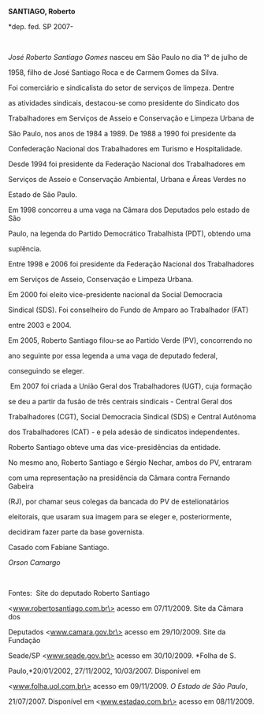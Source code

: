 **SANTIAGO, Roberto**



\*dep. fed. SP 2007-



 



*José Roberto Santiago Gomes* nasceu em São Paulo no dia 1° de julho de

1958, filho de José Santiago Roca e de Carmem Gomes da Silva.



Foi comerciário e sindicalista do setor de serviços de limpeza. Dentre

as atividades sindicais, destacou-se como presidente do Sindicato dos

Trabalhadores em Serviços de Asseio e Conservação e Limpeza Urbana de

São Paulo, nos anos de 1984 a 1989. De 1988 a 1990 foi presidente da

Confederação Nacional dos Trabalhadores em Turismo e Hospitalidade.

Desde 1994 foi presidente da Federação Nacional dos Trabalhadores em

Serviços de Asseio e Conservação Ambiental, Urbana e Áreas Verdes no

Estado de São Paulo.



Em 1998 concorreu a uma vaga na Câmara dos Deputados pelo estado de São

Paulo, na legenda do Partido Democrático Trabalhista (PDT), obtendo uma

suplência.



Entre 1998 e 2006 foi presidente da Federação Nacional dos Trabalhadores

em Serviços de Asseio, Conservação e Limpeza Urbana.



Em 2000 foi eleito vice-presidente nacional da Social Democracia

Sindical (SDS). Foi conselheiro do Fundo de Amparo ao Trabalhador (FAT)

entre 2003 e 2004.



Em 2005, Roberto Santiago filou-se ao Partido Verde (PV), concorrendo no

ano seguinte por essa legenda a uma vaga de deputado federal,

conseguindo se eleger.



 Em 2007 foi criada a União Geral dos Trabalhadores (UGT), cuja formação

se deu a partir da fusão de três centrais sindicais - Central Geral dos

Trabalhadores (CGT), Social Democracia Sindical (SDS) e Central Autônoma

dos Trabalhadores (CAT) - e pela adesão de sindicatos independentes.

Roberto Santiago obteve uma das vice-presidências da entidade.



No mesmo ano, Roberto Santiago e Sérgio Nechar, ambos do PV, entraram

com uma representação na presidência da Câmara contra Fernando Gabeira

(RJ), por chamar seus colegas da bancada do PV de estelionatários

eleitorais, que usaram sua imagem para se eleger e, posteriormente,

decidiram fazer parte da base governista.



Casado com Fabiane Santiago.



*Orson Camargo*



 



Fontes:  Site do deputado Roberto Santiago

\<www.robertosantiago.com.br\> acesso em 07/11/2009. Site da Câmara dos

Deputados \<www.camara.gov.br\> acesso em 29/10/2009. Site da Fundação

Seade/SP \<www.seade.gov.br\> acesso em 30/10/2009. *Folha de S.

Paulo,*20/01/2002, 27/11/2002, 10/03/2007. Disponível em

\<www.folha.uol.com.br\> acesso em 09/11/2009. *O Estado de São Paulo*,

21/07/2007. Disponível em \<www.estadao.com.br\> acesso em 08/11/2009.

